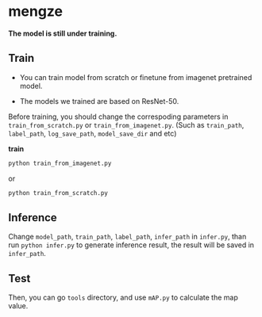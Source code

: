 # mengze

**The model is still under training.**

## Train

* You can train model from scratch or finetune from imagenet pretrained model.

* The models we trained are based on ResNet-50.

Before training, you should change the correspoding parameters in `train_from_scratch.py` or `train_from_imagenet.py`. (Such as `train_path`, `label_path`, `log_save_path`, `model_save_dir` and etc)

**train**
```bash
python train_from_imagenet.py
```
or
```bash
python train_from_scratch.py
```

## Inference

Change `model_path`, `train_path`, `label_path`, `infer_path` in `infer.py`, than run `python infer.py` to generate inference result, the result will be saved in `infer_path`.

## Test

Then, you can go `tools` directory, and use `mAP.py` to calculate the map value.


